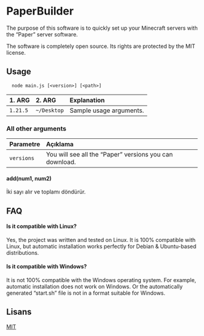 
# PaperBuilder

The purpose of this software is to quickly set up your Minecraft servers with the “Paper” server software.

The software is completely open source. Its rights are protected by the MIT license.


## Usage

```http
  node main.js [<version>] [<path>]
```

| 1. ARG | 2. ARG     | Explanation                |
| :-------- | :------- | :------------------------- |
| `1.21.5` | `~/Desktop` | Sample usage arguments. |

### All other arguments

| Parametre     | Açıklama                       |
| :-------- |  :-------------------------------- |
| `versions`      |  You will see all the “Paper” versions you can download. |

#### add(num1, num2)

İki sayı alır ve toplamı döndürür.

  
## FAQ

#### Is it compatible with Linux?

Yes, the project was written and tested on Linux. It is 100% compatible with Linux, but automatic installation works perfectly for Debian & Ubuntu-based distributions.

#### Is it compatible with Windows?

It is not 100% compatible with the Windows operating system. For example, automatic installation does not work on Windows. Or the automatically generated “start.sh” file is not in a format suitable for Windows.

  
## Lisans

[MIT](https://choosealicense.com/licenses/mit/)

  